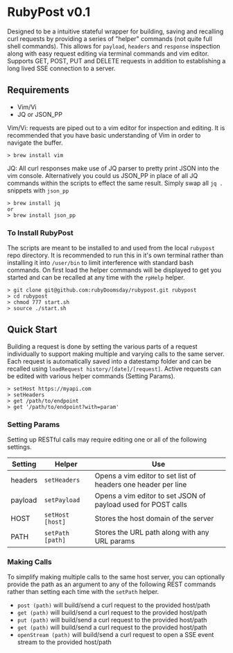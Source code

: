 # RubyPost v0.1
Designed to be a intuitive stateful wrapper for building, saving and recalling curl requests by providing a series of "helper" commands (not quite full shell commands). This allows for `payload`, `headers` and `response` inspection along with easy request editing via terminal commands and vim editor. Supports GET, POST, PUT and DELETE requests in addition to establishing a long lived SSE connection to a server.

## Requirements
* Vim/Vi
* JQ or JSON_PP

Vim/Vi: requests are piped out to a vim editor for inspection and editing. It is recommended that you have basic understanding of Vim in order to navigate the buffer.
```
> brew install vim
```

JQ: All curl responses make use of JQ parser to pretty print JSON into the vim console. Alternatively you could us JSON_PP in place of all JQ commands within the scripts to effect the same result. Simply swap all `jq .` snippets with `json_pp`
```
> brew install jq
or
> brew install json_pp
```

### To Install RubyPost
The scripts are meant to be installed to and used from the local `rubypost` repo directory. It is recommended to run this in it's own terminal rather than installing it into `/user/bin` to limit interference with standard bash commands. On first load the helper commands will be displayed to get you started and can be recalled at any time with the `rpHelp` helper.
```
> git clone git@github.com:rubyDoomsday/rubypost.git rubypost
> cd rubypost
> chmod 777 start.sh
> source ./start.sh
```

## Quick Start
Building a request is done by setting the various parts of a request individually to support making multiple and varying calls to the same server. Each request is automatically saved into a datestamp folder and can be recalled using `loadRequest history/[date]/[request]`. Active requests can be edited with various helper commands (Setting Params).
```
> setHost https://myapi.com
> setHeaders
> get /path/to/endpoint
> get '/path/to/endpoint?with=param'
```

### Setting Params
Setting up RESTful calls may require editing one or all of the following settings.

| Setting          | Helper           | Use                                                           |
| ---------------- | ---------------- | ------------------------------------------------------------- |
| headers          | `setHeaders`     | Opens a vim editor to set list of headers one header per line |
| payload          | `setPayload`     | Opens a vim editor to set JSON of payload used for POST calls |
| HOST             | `setHost [host]` | Stores the host domain of the server                          |
| PATH             | `setPath [path]` | Stores the URL path along with any URL params                 |

### Making Calls
To simplify making multiple calls to the same host server, you can optionally provide the path as an argument to any of the following REST commands rather than setting each time with the `setPath` helper.
* `post (path)` will build/send a curl request to the provided host/path
* `get (path)` will build/send a curl request to the provided host/path
* `put (path)` will build/send a curl request to the provided host/path
* `get (path)` will build/send a curl request to the provided host/path
* `openStream (path)` will build/send a curl request to open a SSE event stream to the provided host/path

